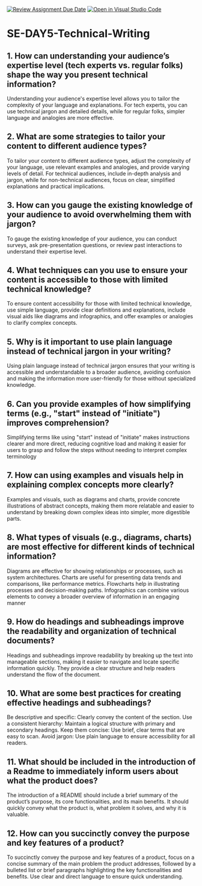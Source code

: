 [![Review Assignment Due Date](https://classroom.github.com/assets/deadline-readme-button-22041afd0340ce965d47ae6ef1cefeee28c7c493a6346c4f15d667ab976d596c.svg)](https://classroom.github.com/a/zsAR-pyY)
[![Open in Visual Studio Code](https://classroom.github.com/assets/open-in-vscode-2e0aaae1b6195c2367325f4f02e2d04e9abb55f0b24a779b69b11b9e10269abc.svg)](https://classroom.github.com/online_ide?assignment_repo_id=16015219&assignment_repo_type=AssignmentRepo)
# SE-DAY5-Technical-Writing
## 1. How can understanding your audience’s expertise level (tech experts vs. regular folks) shape the way you present technical information?
Understanding your audience's expertise level allows you to tailor the complexity of your language and explanations. For tech experts, you can use technical jargon and detailed details, while for regular folks, simpler language and analogies are more effective.
## 2. What are some strategies to tailor your content to different audience types?
To tailor your content to different audience types, adjust the complexity of your language, use relevant examples and analogies, and provide varying levels of detail. For technical audiences, include in-depth analysis and jargon, while for non-technical audiences, focus on clear, simplified explanations and practical implications.
## 3. How can you gauge the existing knowledge of your audience to avoid overwhelming them with jargon?
To gauge the existing knowledge of your audience, you can conduct surveys, ask pre-presentation questions, or review past interactions to understand their expertise level.
## 4. What techniques can you use to ensure your content is accessible to those with limited technical knowledge?
To ensure content accessibility for those with limited technical knowledge, use simple language, provide clear definitions and explanations, include visual aids like diagrams and infographics, and offer examples or analogies to clarify complex concepts.
## 5. Why is it important to use plain language instead of technical jargon in your writing?
Using plain language instead of technical jargon ensures that your writing is accessible and understandable to a broader audience, avoiding confusion and making the information more user-friendly for those without specialized knowledge.
## 6. Can you provide examples of how simplifying terms (e.g., "start" instead of "initiate") improves comprehension?
Simplifying terms like using "start" instead of "initiate" makes instructions clearer and more direct, reducing cognitive load and making it easier for users to grasp and follow the steps without needing to interpret complex terminology
## 7. How can using examples and visuals help in explaining complex concepts more clearly?
Examples and visuals, such as diagrams and charts, provide concrete illustrations of abstract concepts, making them more relatable and easier to understand by breaking down complex ideas into simpler, more digestible parts.
## 8. What types of visuals (e.g., diagrams, charts) are most effective for different kinds of technical information?
Diagrams are effective for showing relationships or processes, such as system architectures.
Charts are useful for presenting data trends and comparisons, like performance metrics.
Flowcharts help in illustrating processes and decision-making paths.
Infographics can combine various elements to convey a broader overview of information in an engaging manner
## 9. How do headings and subheadings improve the readability and organization of technical documents?
Headings and subheadings improve readability by breaking up the text into manageable sections, making it easier to navigate and locate specific information quickly. They provide a clear structure and help readers understand the flow of the document.
## 10. What are some best practices for creating effective headings and subheadings?
Be descriptive and specific: Clearly convey the content of the section.
Use a consistent hierarchy: Maintain a logical structure with primary and secondary headings.
Keep them concise: Use brief, clear terms that are easy to scan.
Avoid jargon: Use plain language to ensure accessibility for all readers.
## 11. What should be included in the introduction of a Readme to immediately inform users about what the product does?
The introduction of a README should include a brief summary of the product’s purpose, its core functionalities, and its main benefits. It should quickly convey what the product is, what problem it solves, and why it is valuable.
## 12. How can you succinctly convey the purpose and key features of a product?
To succinctly convey the purpose and key features of a product, focus on a concise summary of the main problem the product addresses, followed by a bulleted list or brief paragraphs highlighting the key functionalities and benefits. Use clear and direct language to ensure quick understanding.
